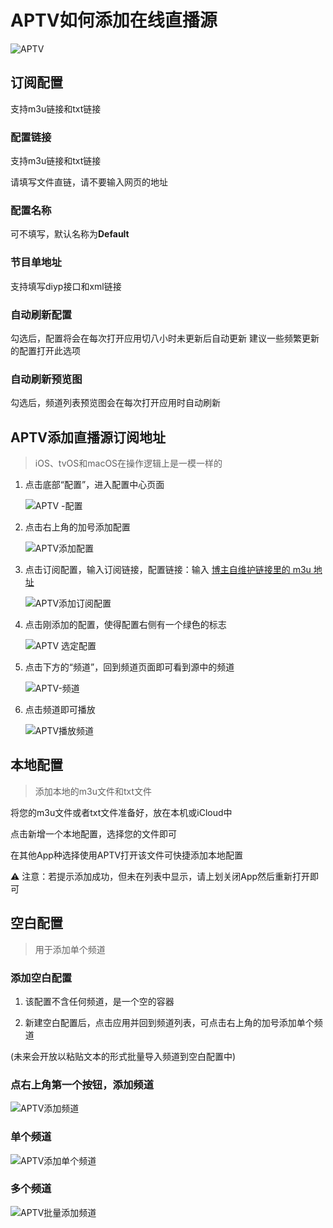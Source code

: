 # APTV如何添加在线直播源

![APTV](https://cdn.wwkejishe.top/wp-cdn-02/2025/20250630162239802.webp)

## 订阅配置

支持m3u链接和txt链接

### 配置链接

支持m3u链接和txt链接

请填写文件直链，请不要输入网页的地址

### 配置名称

可不填写，默认名称为**Default**

### 节目单地址

支持填写diyp接口和xml链接

### 自动刷新配置

勾选后，配置将会在每次打开应用切八小时未更新后自动更新 建议一些频繁更新的配置打开此选项

### 自动刷新预览图

勾选后，频道列表预览图会在每次打开应用时自动刷新

## APTV添加直播源订阅地址

> iOS、tvOS和macOS在操作逻辑上是一模一样的

1. 点击底部“配置”，进入配置中心页面

   ![APTV -配置](https://cdn.wwkejishe.top/wp-cdn-02/2025/20250626153443293.webp)

2. 点击右上角的加号添加配置

   ![APTV添加配置](https://cdn.wwkejishe.top/wp-cdn-02/2025/20250626153449289.webp)

3. 点击订阅配置，输入订阅链接，配置链接：输入 [博主自维护链接里的 m3u 地址](https://fk.wangdu.site/buy/18) 

   ![APTV添加订阅配置](https://cdn.wwkejishe.top/wp-cdn-02/2025/20250626153453828.webp)

4. 点击刚添加的配置，使得配置右侧有一个绿色的标志

   ![APTV 选定配置](https://cdn.wwkejishe.top/wp-cdn-02/2025/20250626153457281.webp)

5. 点击下方的“频道”，回到频道页面即可看到源中的频道

   ![APTV-频道](https://cdn.wwkejishe.top/wp-cdn-02/2025/20250626153502047.webp)

6. 点击频道即可播放

   ![APTV播放频道](https://cdn.wwkejishe.top/wp-cdn-02/2025/20250626153505784.webp)

## 本地配置

> 添加本地的m3u文件和txt文件

将您的m3u文件或者txt文件准备好，放在本机或iCloud中

点击新增一个本地配置，选择您的文件即可

在其他App种选择使用APTV打开该文件可快捷添加本地配置

⚠️ 注意：若提示添加成功，但未在列表中显示，请上划关闭App然后重新打开即可

## 空白配置

> 用于添加单个频道

### 添加空白配置

1. 该配置不含任何频道，是一个空的容器

2. 新建空白配置后，点击应用并回到频道列表，可点击右上角的加号添加单个频道

(未来会开放以粘贴文本的形式批量导入频道到空白配置中)

### 点右上角第一个按钮，添加频道

![APTV添加频道](https://cdn.wwkejishe.top/wp-cdn-02/2025/20250626153510031.webp)

### 单个频道

![APTV添加单个频道](https://cdn.wwkejishe.top/wp-cdn-02/2025/20250626153513304.webp)

### 多个频道

![APTV批量添加频道](https://cdn.wwkejishe.top/wp-cdn-02/2025/20250626153516633.webp)
